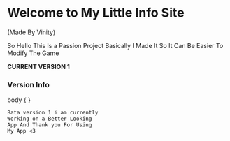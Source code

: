 # Welcome to My Little Info Site
(Made By Vinity)

So Hello This Is a Passion Project Basically I Made It So It Can Be Easier To Modify The Game

**CURRENT VERSION 1**

### Version Info

body {
}

    Bata version 1 i am currently
    Working on a Better Looking
    App And Thank you For Using
    My App <3

